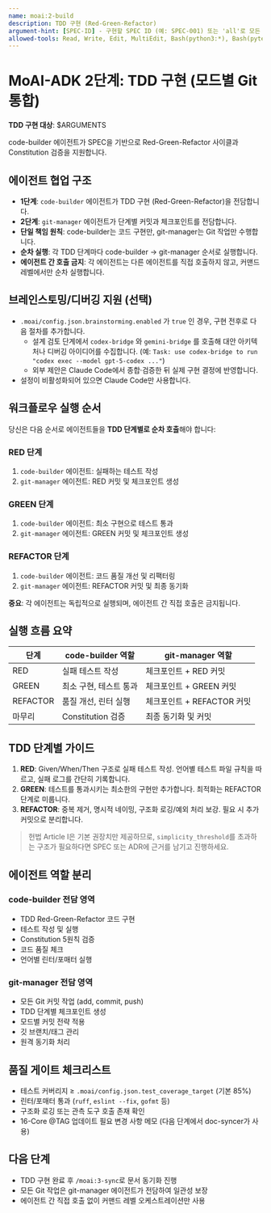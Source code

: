 ```yaml
---
name: moai:2-build
description: TDD 구현 (Red-Green-Refactor)
argument-hint: [SPEC-ID] - 구현할 SPEC ID (예: SPEC-001) 또는 'all'로 모든 SPEC 구현
allowed-tools: Read, Write, Edit, MultiEdit, Bash(python3:*), Bash(pytest:*), Task, WebFetch, Grep, Glob, TodoWrite
---
```


# MoAI-ADK 2단계: TDD 구현 (모드별 Git 통합)

**TDD 구현 대상**: $ARGUMENTS

code-builder 에이전트가 SPEC을 기반으로 Red-Green-Refactor 사이클과 Constitution 검증을 지원합니다.

## 에이전트 협업 구조

- **1단계**: `code-builder` 에이전트가 TDD 구현 (Red-Green-Refactor)을 전담합니다.
- **2단계**: `git-manager` 에이전트가 단계별 커밋과 체크포인트를 전담합니다.
- **단일 책임 원칙**: code-builder는 코드 구현만, git-manager는 Git 작업만 수행합니다.
- **순차 실행**: 각 TDD 단계마다 code-builder → git-manager 순서로 실행합니다.
- **에이전트 간 호출 금지**: 각 에이전트는 다른 에이전트를 직접 호출하지 않고, 커맨드 레벨에서만 순차 실행합니다.

## 브레인스토밍/디버깅 지원 (선택)

- `.moai/config.json.brainstorming.enabled` 가 `true` 인 경우, 구현 전후로 다음 절차를 추가합니다.
  - 설계 검토 단계에서 `codex-bridge` 와 `gemini-bridge` 를 호출해 대안 아키텍처나 디버깅 아이디어를 수집합니다. (예: `Task: use codex-bridge to run "codex exec --model gpt-5-codex ..."`)
  - 외부 제안은 Claude Code에서 종합·검증한 뒤 실제 구현 결정에 반영합니다.
- 설정이 비활성화되어 있으면 Claude Code만 사용합니다.

## 워크플로우 실행 순서

당신은 다음 순서로 에이전트들을 **TDD 단계별로 순차 호출**해야 합니다:

### RED 단계

1. `code-builder` 에이전트: 실패하는 테스트 작성
2. `git-manager` 에이전트: RED 커밋 및 체크포인트 생성

### GREEN 단계

1. `code-builder` 에이전트: 최소 구현으로 테스트 통과
2. `git-manager` 에이전트: GREEN 커밋 및 체크포인트 생성

### REFACTOR 단계

1. `code-builder` 에이전트: 코드 품질 개선 및 리팩터링
2. `git-manager` 에이전트: REFACTOR 커밋 및 최종 동기화

**중요**: 각 에이전트는 독립적으로 실행되며, 에이전트 간 직접 호출은 금지됩니다.

## 실행 흐름 요약

| 단계     | code-builder 역할      | git-manager 역할           |
| -------- | ---------------------- | -------------------------- |
| RED      | 실패 테스트 작성       | 체크포인트 + RED 커밋      |
| GREEN    | 최소 구현, 테스트 통과 | 체크포인트 + GREEN 커밋    |
| REFACTOR | 품질 개선, 린터 실행   | 체크포인트 + REFACTOR 커밋 |
| 마무리   | Constitution 검증      | 최종 동기화 및 커밋        |

## TDD 단계별 가이드

1. **RED**: Given/When/Then 구조로 실패 테스트 작성. 언어별 테스트 파일 규칙을 따르고, 실패 로그를 간단히 기록합니다.
2. **GREEN**: 테스트를 통과시키는 최소한의 구현만 추가합니다. 최적화는 REFACTOR 단계로 미룹니다.
3. **REFACTOR**: 중복 제거, 명시적 네이밍, 구조화 로깅/예외 처리 보강. 필요 시 추가 커밋으로 분리합니다.

> 헌법 Article I은 기본 권장치만 제공하므로, `simplicity_threshold`를 초과하는 구조가 필요하다면 SPEC 또는 ADR에 근거를 남기고 진행하세요.

## 에이전트 역할 분리

### code-builder 전담 영역

- TDD Red-Green-Refactor 코드 구현
- 테스트 작성 및 실행
- Constitution 5원칙 검증
- 코드 품질 체크
- 언어별 린터/포매터 실행

### git-manager 전담 영역

- 모든 Git 커밋 작업 (add, commit, push)
- TDD 단계별 체크포인트 생성
- 모드별 커밋 전략 적용
- 깃 브랜치/태그 관리
- 원격 동기화 처리

## 품질 게이트 체크리스트

- 테스트 커버리지 ≥ `.moai/config.json.test_coverage_target` (기본 85%)
- 린터/포매터 통과 (`ruff`, `eslint --fix`, `gofmt` 등)
- 구조화 로깅 또는 관측 도구 호출 존재 확인
- 16-Core @TAG 업데이트 필요 변경 사항 메모 (다음 단계에서 doc-syncer가 사용)

## 다음 단계

- TDD 구현 완료 후 `/moai:3-sync`로 문서 동기화 진행
- 모든 Git 작업은 git-manager 에이전트가 전담하여 일관성 보장
- 에이전트 간 직접 호출 없이 커맨드 레벨 오케스트레이션만 사용
